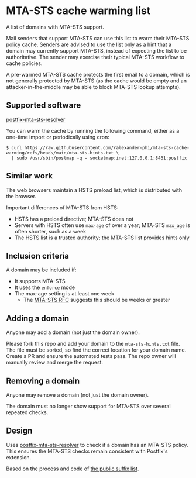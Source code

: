 # MTA-STS cache warming list

A list of domains with MTA-STS support.

Mail senders that support MTA-STS can use this list to warm their MTA-STS policy cache.
Senders are advised to use the list only as a hint that a domain may currently support MTA-STS, instead of expecting the list to be authoritative.
The sender may exercise their typical MTA-STS workflow to cache policies.

A pre-warmed MTA-STS cache protects the first email to a domain, which is not generally protected by MTA-STS (as the cache would be empty and an attacker-in-the-middle may be able to block MTA-STS lookup attempts).


## Supported software

[postfix-mta-sts-resolver](https://github.com/Snawoot/postfix-mta-sts-resolver)

You can warm the cache by running the following command, either as a one-time import or periodically using cron:

    $ curl https://raw.githubusercontent.com/ralexander-phi/mta-sts-cache-warming/refs/heads/main/mta-sts-hints.txt \
      | sudo /usr/sbin/postmap -q - socketmap:inet:127.0.0.1:8461:postfix


## Similar work

The web browsers maintain a HSTS preload list, which is distributed with the browser.

Important differences of MTA-STS from HSTS:

* HSTS has a preload directive; MTA-STS does not
* Servers with HSTS often use `max-age` of over a year; MTA-STS `max_age` is often shorter, such as a week
* The HSTS list is a trusted authority; the MTA-STS list provides hints only


## Inclusion criteria

A domain may be included if:

* It supports MTA-STS
* It uses the `enforce` mode
* The max-age setting is at least one week
  * The [MTA-STS RFC](https://www.rfc-editor.org/rfc/rfc8461#section-3.2) suggests this should be weeks or greater


## Adding a domain

Anyone may add a domain (not just the domain owner).

Please fork this repo and add your domain to the `mta-sts-hints.txt` file.
The file must be sorted, so find the correct location for your domain name.
Create a PR and ensure the automated tests pass.
The repo owner will manually review and merge the request.


## Removing a domain

Anyone may remove a domain (not just the domain owner).

The domain must no longer show support for MTA-STS over several repeated checks.



## Design

Uses [postfix-mta-sts-resolver](https://github.com/Snawoot/postfix-mta-sts-resolver) to check if a domain has an MTA-STS policy.
This ensures the MTA-STS checks remain consistent with Postfix's extension.

Based on the process and code of [the public suffix list](https://github.com/publicsuffix/list).

